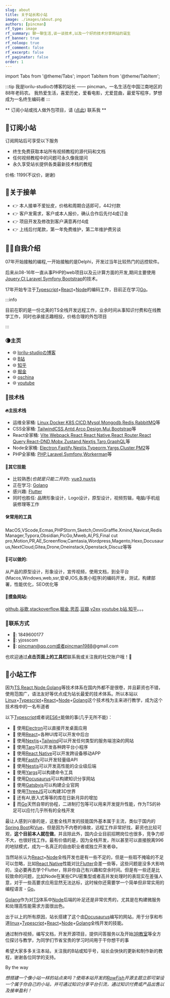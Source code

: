 ```yaml
---
slug: about
title: 关于站长和小站
image: ./images/about.png
authors: [pincman]
rf_type: image
rf_summary: 聊一聊生活,谈一谈技术,以及一个好的技术分享网站的诞生
rf_banner: true
rf_noloop: true
rf_comment: false
rf_excerpt: false
rf_paginator: false
order: 1
---
```

import Tabs from '@theme/Tabs';
import TabItem from '@theme/TabItem';

[linux]: https://www.linux.org/
[docker]: https://www.docker.com/
[k8s]: https://kubernetes.io/
[cicd]: https://en.wikipedia.org/wiki/CI/CD
[typescript]: https://www.typescriptlang.org/
[vue]: https://vuejs.org/
[react]: https://reactjs.org/
[react native]: https://reactnative.dev/
[taro]: https://docs.taro.zone/
[node]: https://nodejs.org/
[nestjs]: https://nestjs.com/
[php]: https://www.php.net/
[laravel]: https://laravel.com/
[symfony]: https://symfony.com/
[mysql]: https://www.mysql.com/
[mongodb]: https://www.mongodb.com/
[redis]: https://redis.io/
[rabbitmq]: https://www.rabbitmq.com/
[golang]: https://go.dev/
[nextjs]: https://nextjs.org/
[tailwind]: https://tailwindcss.com/
[fastify]: https://www.fastify.io/
[yargs]: http://yargs.js.org/
[docusaurus]: https://docusaurus.io/
[gatsbyjs]: https://www.gatsbyjs.com/
[threejs]: https://threejs.org/
[spring boot]: https://spring.io/projects/spring-boot
[flutter]: https://flutter.dev/
[qq group]: https://qm.qq.com/cgi-bin/qm/qr?k=niCOKIcM6Zq1aUfqfmDZ1MpJJNAiDJ9p&jump_from=webapi
[qa]: https://v.pincman.com/forum
[antd]: https://ant.design/index-cn
[arco]: https://arco.design/
[mui]: https://mui.com/zh/
[bootstrap]: https://getbootstrap.com/
[vite]: https://vitejs.dev/
[webpack]: https://webpack.js.org/
[react-dnd]: https://pincman.com/docs/react-dnd/quick-start/Overview
[mobx]: https://mobx.js.org/README.html
[redux-toolkit]: https://redux-toolkit.js.org/
[zustand]: https://github.com/pmndrs/zustand
[react-router]: https://pincman.com/docs/react-router/installation
[react-query]: https://react-query.tanstack.com/
[graphql]: https://graphql.org/
[typeorm]: https://typeorm.io/
[cluster]: https://nodejs.org/api/cluster.html
[pm2]: https://pm2.keymetrics.io/
[workerman]:https://www.workerman.net/
[recoil]: https://recoiljs.org/
[nuxtjs]:https://nuxtjs.org/
[jquery]:https://jquery.com/
[ci]:https://www.codeigniter.com/
[electron]:https://www.electronjs.org/
[rowfish]: https://pincman.com/rowfish
[toome]: https://pincman.com/docs/toome/



:::tip
我是lorilu-studioの博客的站长 —— pincman，一名生活在中国江南地区的88年老码农。
我热爱生活，喜爱历史，爱看电影，尤爱昆曲，最爱写程序，梦想成为一名终生编码者
:::

** 订阅小站或找人做外包项目，请 ([点此](#联系方式)) 联系我 **

## 🌱订阅小站

订阅网站后可享受以下服务
- 终生免费获取本站所有视频教程的源代码和文档
- 任何视频教程中的问题可永久像我提问
- 永久享受站长提供各类最新技术栈的教程

价格: 1199(不议价，谢谢)

## 🔭关于接单

- 👉 本人接单不爱扯皮，价格和周期合适即可，442付款
- 👉 客户发需求，客户或本人报价，确认合作后先付4成订金
- 👉 项目开发及修改到客户满意再付4成
- 👉 上线后付尾款，第一年免费维护，第二年维护费另谈


## 🙋‍♂️自我介绍

07年开始接触的编程,一开始接触的是Delphi，开发过当年比较热门的远控软件。

后来从08-16年一直从事PHP的web项目以及云计算方面的开发,期间主要使用[Jquery][jquery],[CI][ci],[Laravel][laravel],[Symfony][symfony],[Bootstrap][bootstrap]的技术。

17年开始专注于[Typescript][typescript]+[React][react]+[Node][node]的编码工作，目前正在学习[Go][golang]。

:::info

目前在职的是一份北美的TS全栈开发远程工作，业余时间从事知识付费和在线教学工作，同时也承接志趣相投，价格合理的外包项目

:::

### 🌘主页

 - 🌐 [lorilu-studioの博客](https://pincman.com)
 - 🌐 [B站](https://space.bilibili.com/53679018)
 - 🌐 [知乎](https://www.zhihu.com/people/pincman)
 - 🌐 [掘金](https://juejin.cn/user/1046390798295816)
 - 🌐 [oschina](https://my.oschina.net/pincman)
 - 🌐 [youtube](https://www.youtube.com/channel/UCGKcPNULt-DtE_YDw3Ijp7Q)


### 🌈技术栈

#### 🔥主技术栈

- 运维全家桶: [Linux][linux],[Docker][docker],[K8S][k8s],[CICD][cicd],[Mysql][mysql],[Mongodb][mongodb],[Redis][redis],[RabbitMQ][rabbitmq]等
- CSS全家桶: [TailwindCSS][tailwind],[Antd][antd],[Arco Design][arco],[Mui][mui],[Bootstrap][bootstrap]等
- React全家桶: [Vite][vite],[Webpack][webpack],[React][react],[React Native][react native],[React Router][react-router],[React Query][react-query],[React-DND][React-dnd],[Mobx][mobx],[Zustand][zustand],[Nextjs][nextjs],[Taro][taro],[GraphQL][graphql]等
- Node全家桶: [Electron][electron],[Fastify][fastify],[Nestjs][nestjs],[Typeorm][typeorm],[Yargs][yargs],[Cluster][cluster],[PM2][pm2]等
- PHP全家桶: [PHP][php],[Laravel][laravel],[Symfony][symfony],[Workerman][workerman]等

#### 💫其它技能

- 比较熟悉(*也就是只能二开的*): [vue3][vue],[nuxtjs][nuxtjs]
- 正在学习: [Golang][golang]
- 感兴趣: [Flutter][flutter]
- 同时也胜任: 品牌形象设计，Logo设计，原型设计，视频剪辑，电脑/手机组装修理等工作

#### 🛠️常用的工具

 MacOS,VScode,Ecmas,PHPStorm,Sketch,OmniGraffle.Xmind,Navicat,Redis Manager,Typora,Obsidian,PicGo,Mweb,AI,PS,Final cut pro,Motion,PR,AE,Screenflow,Camtasia,Wordpress,Magento,Hexo,Docusaurus,NextCloud,Gitea,Drone,Oneinstack,Openstack,Discuz等等

#### 📣可以做的:

从产品的原型设计，形象设计，宣传视频，使用文档，到全平台(Macos,Windows,web,ssr,安卓,IOS,各类小程序)的编码开发，测试，构建部署，性能优化，SEO优化等



#### 👀摸鱼网站:

[github](https://github.com),[谷歌](https://google.com),[stackoverflow](https://stackoverflow.com/),[掘金](https://juejin.cn),[思否](https://segmentfault.com/).[豆瓣](https://douban.com).[v2ex](https://v2ex.com).[youtube](https://youtube.com),[b站](https://www.bilibili.com/),[知乎](https://zhihu.com)。。。


### 📱联系方式

- 🐧: 1849600177  
- 💬: yjosscom  
- 📮: pincman@qq.com或者pincman1988@gmail.com

也欢迎通过**点击页面上的工具栏**联系我或关注我的社交账户哦！👏

## 🍵小站工作
因为[TS][typescript],[React][react],[Node][node],[Golang][golang]等技术体系在国内外都不是很卷，并且薪资也不错，使用范围广，语法友好等优点成为站长最爱的技术体系。所以本站以[Linux][linux]+[Typescript][typescript]+[React][react]+[Node][node]+[Golang][golang]这个技术栈为主来进行教学，成为这个技术栈中的一名布道者

以下[Typescript][typescript]或者说[ES6+](https://es6.ruanyifeng.com/)能做的事(几乎无所不能)：

-   🍋 使用[Electron][electron]可以直接开发桌面应用
-   🍋 使用[React][react]+各种UI库可以开发中后台
-   🍋 使用[Nextjs][nextjs]+[Tailwind][tailwind]可以开发任何类型的服务端渲染的网站
-   🍋 使用[Taro][taro]可以开发各种跨平台小程序
-   🍋 使用[React Native][react native]可以开发跨设备移动APP
-   🍋 使用[Fastify][fastify]可以开发轻量级API
-   🍋 使用[Nestjs][nestjs]可以开发高性能的企业级后端
-   🍋 使用[Yargs][yargs]可以构建命令工具
-   🍋 使用[Docusaurus][docusaurus]可以构建知识分享网站
-   🍋 使用[Gatsbyjs][gatsbyjs]可以构建企业官网
-   🍋 使用[ThreeJS][threejs]可以构建3D世界
-   🍋 还有AI,嵌入式等等的库在日新月异的增加
-   🍋 而[Go][golang]天然自带的协程，二进制打包等可以用来开发提升性能，作为TS的补足可以应付几乎所有的全栈开发

最让人感到兴奋的是，这套全栈开发的技能国外基本属于主流，类似于国内的[Spring Boot][spring boot]和[Vue][vue]，但是因为不内卷的缘故，远程工作非常好找，薪资也比较可观，**这个目前本人就在做**。并且除此外，国内企业目前招聘岗位也很多，竞争力却不大，也很好找工作。最有价值的是，因为全栈开发，所以甚至可以直接脱离996的地狱模式，成为一名真正的自由职业者或独立开发者😄。

当然站长认为[React][react]+[Node][node]全栈开发也是有一些不足的，但是一些瑕不掩瑜的不足可以忽略，比如[React Native][react native]性能对比[Flutter][flutter]会差一些等，这些问题是没多大影响的，没必要再去学个Flutter，除非你自己有兴趣和空余时间。但是有一些还是比较致命的问题，比如Node在某些CPU密集型或者高并发处理时的表现实在差强人意，对于一些高要求应用显然无法达标，这时候你还需要学一个简单但非常实用的编程语言 - [Go][golang]。

[Golang][golang]作为对[TS][typescript]体系中[Node][node]后端的补足还是非常优秀的，尤其是在构建微服务和处理高性能需求方面很出色。

出于以上的所有原因，站长搭建了这个由[Docusaurus][docusaurus]编写的网站，用于分享和布道[linux][linux]+[Typescript][typescript]+[React][react]+[Node][node]+[Golang][golang]全栈开发的技能。

通过制作视频，编写文档，开发开源项目，提供问答服务以及开始[3R教室](/classroom)等全方位探讨与教学，为同学们节省宝贵的学习时间用于干你想干的事

希望大家多多关注本站，关注我的B站或知乎号，站长会快快的更新和制作新的教程，谢谢各位同学的支持。

By the way

*想搭建一个像小站一样的站点来吗？使用本站开发的[RowFish][rowfish]开源主题立即可架设一个属于你自己的小站，并可通过知识分享平台引流，通过知识付费或产品出售以及接单盈利！*



